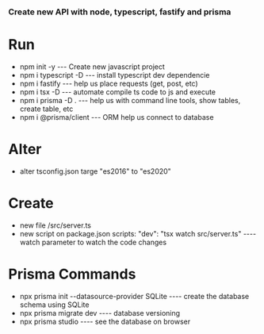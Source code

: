 ### Create new API with node, typescript, fastify and prisma

# Run
- npm init -y                       --- Create new javascript project
- npm i typescript -D               --- install typescript dev dependencie
- npm i fastify                     --- help us place requests (get, post, etc)
- npm i tsx -D                      --- automate compile ts code to js and execute
- npm i prisma -D .                 --- help us with command line tools, show tables, create table, etc
- npm i @prisma/client              --- ORM help us connect to database

# Alter
- alter tsconfig.json targe "es2016" to "es2020"

# Create
- new file /src/server.ts
- new script on package.json scripts: "dev": "tsx watch src/server.ts"    ---- watch parameter to watch the code changes


# Prisma Commands
- npx prisma init --datasource-provider SQLite       ---- create the database schema using SQLite
- npx prisma migrate dev                             ---- database versioning
- npx prisma studio                                  ---- see the database on browser